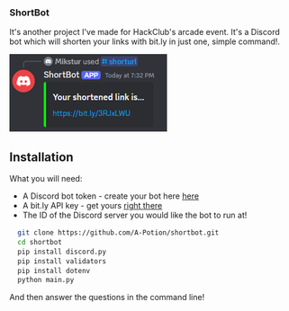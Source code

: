 ### ShortBot

It's another project I've made for HackClub's arcade event. It's a Discord bot which will shorten your links with bit.ly in just one, simple command!.

![Alt text](screenshot.png?raw=true "A beautiful embed message it makes.")


## Installation

What you will need:
- A Discord bot token - create your bot here [here](https://discord.com/developers/applications?new_application=true)
- A bit.ly API key - get yours [right there](https://app.bitly.com/settings/api/)
- The ID of the Discord server you would like the bot to run at!

```bash
  git clone https://github.com/A-Potion/shortbot.git
  cd shortbot
  pip install discord.py
  pip install validators
  pip install dotenv
  python main.py
```

And then answer the questions in the command line!
